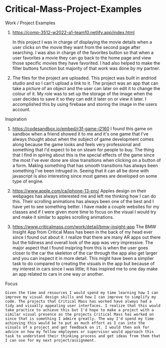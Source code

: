 # Critical-Mass-Project-Examples

Work / Project Examples

1.  https://comp-3512-w2022-a1-team10.netlify.app/index.html
    
    In this project I was in charge of displaying the movie details when a user clicks on the movie they want from the second page after searching. I was also in charge     of the favorites button so that when a user favorites a movie they can go back to the home page and view those specific movies they have favorited. I had also helped     to make the filter buttons function but majority of that work was done by my partner.
    
2.  The files for the project are uploaded. This project was built in andriod studio and so I can't upload a link to it. The project was an app that can take a picture       of an object and the user can later on edit it to change the colour of it. My role was to set up the storage of the image when the user decides to save it so they       can edit it later on or view it later. I accomplished this by using firebase and storing the image in the users account.

Inspiration

1. https://codesandbox.io/embed/r3f-game-i2160
   I found this game on sandbox when a friend showed it to me and it's one game that I've always thought about when the subject of game development comes along because      the game looks and feels very professional and something that I'd expect to be on steam for people to buy. The thing that I find in spiring about this is the special    effects of the game since the most I've ever done are slow transitions when clicking on a button of a form. Making something that has smooth transitions has always      been something I've been intruged in. Seeing that it can all be done with javascript is also interesting since most games are developed on some type of engine.
   
2. https://www.apple.com/ca/iphone-13-pro/
   Apples design on their webpages has always interested me and left me thinking how I can do this. Their scrolling animations has always been one of the best and I have    yet to see something better. I have made a couple websites for my classes and if I were given more time to focus on the visual I would try and make it similar to        apples scrolling animations.
  
3. https://www.criticalmass.com/work/detail/bmw-insight-app
   The BMW Insight App from Critical Mass has been in the back of my head ever since I found out about it. I realize that there are many AR apps out there but the tidiness and overall look of the app was very impressive. The major aspect that I found insipring from this is when the user goes closer to the car the skeleton of the car through the app also get larger and you can inspect it in more detail. This might have been a simplier task to do compared to creating the visuals in the app but because of my interest in cars since I was little; it has inspired me to one day make an app related to cars in one way or another.


Focus

    Given the time and resources I would spend my time learning how I can improve my visual design skills and how I can improve to simplify my code. The projects that Critical Mass has worked have always had a tidy and visually appealing user interfaces. I realize that this would take practice to achieve this but I'd hope to make a project with a similar visual presence as the projects Critical Mass has worked on since that is something I admire greatly. The way I'd spend my time achieving this would be to put as much effort as I can into the visuals of a project and get feedback on it. I would then ask for advice on how my fellow employees or supervisor would approach this task to understand their thinking process and get ideas from them that I can use for my next project/assignment.
